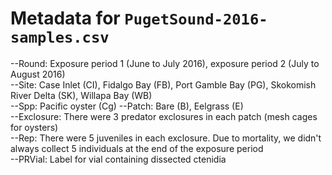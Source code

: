 

# Metadata for `PugetSound-2016-samples.csv`


--Round: Exposure period 1 (June to July 2016), exposure period 2 (July to August 2016)       
--Site: Case Inlet (CI), Fidalgo Bay (FB), Port Gamble Bay (PG), Skokomish River Delta (SK), Willapa Bay (WB)      
--Spp: Pacific oyster (Cg)
--Patch: Bare (B), Eelgrass (E)       
--Exclosure: There were 3 predator exclosures in each patch (mesh cages for oysters)      
--Rep: There were 5 juveniles in each exclosure. Due to mortality, we didn't always collect 5 individuals at the end of the exposure period     
--PRVial: Label for vial containing dissected ctenidia
